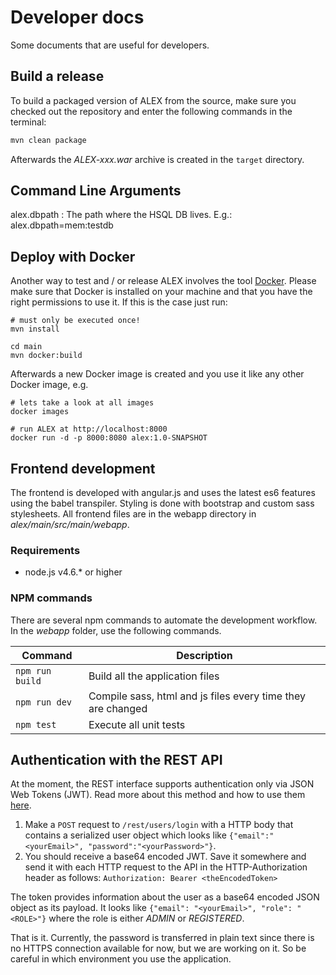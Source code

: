 # Developer docs

Some documents that are useful for developers.

## Build a release

To build a packaged version of ALEX from the source, make sure you checked out the repository and enter the following commands in the terminal:

```bash
mvn clean package
```

Afterwards the *ALEX-xxx.war* archive is created in the `target` directory.


## Command Line Arguments

alex.dbpath
:   The path where the HSQL DB lives.
    E.g.: alex.dbpath=mem:testdb


## Deploy with Docker

Another way to test and / or release ALEX involves the tool [Docker][docker].
Please make sure that Docker is installed on your machine and that you have the right permissions to use it.
If this is the case just run:

    # must only be executed once!
    mvn install

    cd main
    mvn docker:build

Afterwards a new Docker image is created and you use it like any other Docker image, e.g.

    # lets take a look at all images
    docker images

    # run ALEX at http://localhost:8000
    docker run -d -p 8000:8080 alex:1.0-SNAPSHOT


[docker]: https://www.docker.com


## Frontend development

The frontend is developed with angular.js and uses the latest es6 features using the babel transpiler.
Styling is done with bootstrap and custom sass stylesheets.
All frontend files are in the webapp directory in _alex/main/src/main/webapp_.

### Requirements

* node.js v4.6.* or higher

### NPM commands

There are several npm commands to automate the development workflow.
In the _webapp_ folder, use the following commands.

| Command          | Description                                                 |
|------------------|-------------------------------------------------------------|
| `npm run build`  | Build all the application files                             |
| `npm run dev`    | Compile sass, html and js files every time they are changed |
| `npm test`       | Execute all unit tests                                      |


## Authentication with the REST API

At the moment, the REST interface supports authentication only via JSON Web Tokens (JWT).
Read more about this method and how to use them [here](http://jwt.io/).

1. Make a `POST` request to `/rest/users/login` with a HTTP body that contains a serialized user object which looks like `{"email":"<yourEmail>", "password":"<yourPassword>"}`.
2. You should receive a base64 encoded JWT. Save it somewhere and send it with each HTTP request to the API in the HTTP-Authorization header as follows: `Authorization: Bearer <theEncodedToken>`

The token provides information about the user as a base64 encoded JSON object as its payload.
It looks like `{"email": "<yourEmail>", "role": "<ROLE>"}` where the role is either _ADMIN_ or _REGISTERED_.

That is it.
Currently, the password is transferred in plain text since there is no HTTPS connection available for now, but we are working on it.
So be careful in which environment you use the application.
